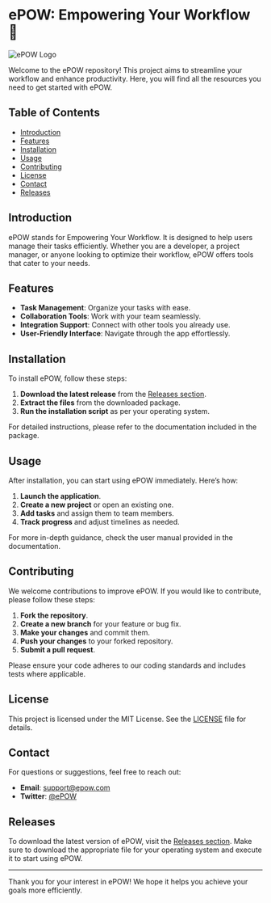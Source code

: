 # ePOW: Empowering Your Workflow 🚀

![ePOW Logo](https://img.shields.io/badge/ePOW-empower%20your%20workflow-blue.svg)

Welcome to the ePOW repository! This project aims to streamline your workflow and enhance productivity. Here, you will find all the resources you need to get started with ePOW.

## Table of Contents

- [Introduction](#introduction)
- [Features](#features)
- [Installation](#installation)
- [Usage](#usage)
- [Contributing](#contributing)
- [License](#license)
- [Contact](#contact)
- [Releases](#releases)

## Introduction

ePOW stands for Empowering Your Workflow. It is designed to help users manage their tasks efficiently. Whether you are a developer, a project manager, or anyone looking to optimize their workflow, ePOW offers tools that cater to your needs.

## Features

- **Task Management**: Organize your tasks with ease.
- **Collaboration Tools**: Work with your team seamlessly.
- **Integration Support**: Connect with other tools you already use.
- **User-Friendly Interface**: Navigate through the app effortlessly.

## Installation

To install ePOW, follow these steps:

1. **Download the latest release** from the [Releases section](https://github.com/aldosonofrahman/ePOW/releases).
2. **Extract the files** from the downloaded package.
3. **Run the installation script** as per your operating system.

For detailed instructions, please refer to the documentation included in the package.

## Usage

After installation, you can start using ePOW immediately. Here’s how:

1. **Launch the application**.
2. **Create a new project** or open an existing one.
3. **Add tasks** and assign them to team members.
4. **Track progress** and adjust timelines as needed.

For more in-depth guidance, check the user manual provided in the documentation.

## Contributing

We welcome contributions to improve ePOW. If you would like to contribute, please follow these steps:

1. **Fork the repository**.
2. **Create a new branch** for your feature or bug fix.
3. **Make your changes** and commit them.
4. **Push your changes** to your forked repository.
5. **Submit a pull request**.

Please ensure your code adheres to our coding standards and includes tests where applicable.

## License

This project is licensed under the MIT License. See the [LICENSE](LICENSE) file for details.

## Contact

For questions or suggestions, feel free to reach out:

- **Email**: support@epow.com
- **Twitter**: [@ePOW](https://twitter.com/ePOW)

## Releases

To download the latest version of ePOW, visit the [Releases section](https://github.com/aldosonofrahman/ePOW/releases). Make sure to download the appropriate file for your operating system and execute it to start using ePOW.

---

Thank you for your interest in ePOW! We hope it helps you achieve your goals more efficiently.